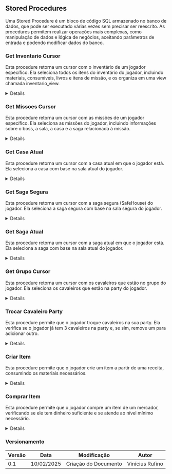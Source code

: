 ## Stored Procedures

Uma Stored Procedure é um bloco de código SQL armazenado no banco de dados, que pode ser executado várias vezes sem precisar ser reescrito. As procedures permitem realizar operações mais complexas, como manipulação de dados e lógica de negócios, aceitando parâmetros de entrada e podendo modificar dados do banco.

### Get Inventario Cursor

Esta procedure retorna um cursor com o inventário de um jogador específico. Ela seleciona todos os itens do inventário do jogador, incluindo materiais, consumíveis, livros e itens de missão, e os organiza em uma view chamada inventario_view.

<details>
    <sumary>Migrações</sumary>

    ```sql
    CREATE OR REPLACE PROCEDURE get_inventario_cursor(IN p_id_player INT, INOUT cur REFCURSOR)
    LANGUAGE plpgsql
    AS $$
    BEGIN
        OPEN cur FOR
            SELECT * FROM inventario_view
            WHERE id_player = p_id_player;
    END;
    $$;
    ```
</details>

### Get Missoes Cursor

Esta procedure retorna um cursor com as missões de um jogador específico. Ela seleciona as missões do jogador, incluindo informações sobre o boss, a sala, a casa e a saga relacionada à missão.

<details>
    <sumary>Migrações</sumary>

    ```sql
    CREATE OR REPLACE PROCEDURE get_missoes_cursor(IN p_id_player INT, INOUT cur REFCURSOL)
    LANGUAGE plpgsql
    AS $$
    BEGIN
        OPEN cur FOR
            SELECT m.nome, m.dialogo_durante, m.dialogo_completa, pm.status_missao, im.nome, s.nome, c.nome, saga.nome FROM Player_missao as pm
            JOIN
            Missao AS m
            ON pm.id_missao = m.id_missao
            JOIN
            Item_missao AS im
            ON m.item_necessario = im.id_item
            JOIN
            Boss as b
            ON b.id_item_missao = im.id_item
            JOIN
            Sala AS s 
            ON s.id_sala = b.id_sala
            JOIN
            Casa AS c 
            ON c.id_casa = s.id_casa
            JOIN
            Saga as saga 
            ON saga.id_saga = c.id_saga
            WHERE pm.id_player = p_id_player 
            AND (status_missao = 'i' OR status_missao = 'c');
    END;
    $$;
    ```
</details>

### Get Casa Atual

Esta procedure retorna um cursor com a casa atual em que o jogador está. Ela seleciona a casa com base na sala atual do jogador.

<details>
    <sumary>Migrações</sumary>

    ```sql
    CREATE OR REPLACE PROCEDURE get_casa_atual(IN p_id_player INT, INOUT cur REFCURSOR)
    LANGUAGE plpgsql
    AS $$
    BEGIN
        OPEN cur FOR
            SELECT s.id_casa, c.nome FROM 
            Party as p
            JOIN
            Sala AS s 
            ON p.id_sala = s.id_sala
            JOIN
            Casa as c 
            ON c.id_casa = s.id_casa
            WHERE p.id_player = p_id_player;
    END;
    $$;
    ```
</details>

### Get Saga Segura

Esta procedure retorna um cursor com a saga segura (SafeHouse) do jogador. Ela seleciona a saga segura com base na sala segura do jogador.

<details>
    <sumary>Migrações</sumary>

    ```sql
    CREATE OR REPLACE PROCEDURE get_saga_segura(IN p_id_player INT, INOUT cur REFCURSOR)
    LANGUAGE plpgsql
    AS $$
    BEGIN
        OPEN cur FOR
            SELECT sa.id_saga, sa.nome
                FROM public.sala_segura AS ss
                JOIN public.sala AS s ON ss.id_sala = s.id_sala
                JOIN public.casa AS c ON s.id_casa = c.id_casa
                JOIN public.saga AS sa ON c.id_saga = sa.id_saga
                LIMIT 1;
    END;
    $$;
    ```
</details>

### Get Saga Atual

Esta procedure retorna um cursor com a saga atual em que o jogador está. Ela seleciona a saga com base na sala atual do jogador.

<details>
    <sumary>Migrações</sumary>

    ```sql
    CREATE OR REPLACE PROCEDURE get_saga_atual(IN p_id_player INT, INOUT cur REFCURSOR)
    LANGUAGE plpgsql
    AS $$
    BEGIN
        OPEN cur FOR
            SELECT c.id_saga, sa.nome FROM 
            Party as p
            JOIN
            Sala AS s 
            ON p.id_sala = s.id_sala
            JOIN
            Casa as c 
            ON c.id_casa = s.id_casa
            JOIN
            Saga as sa
            ON sa.id_saga = c.id_saga
            WHERE p.id_player = p_id_player;
    END;
    $$;
    ```
</details>

### Get Grupo Cursor

Esta procedure retorna um cursor com os cavaleiros que estão no grupo do jogador. Ela seleciona os cavaleiros que estão na party do jogador.

<details>
    <sumary>Migrações</sumary>

    ```sql
    CREATE OR REPLACE PROCEDURE get_grupo_cursor(IN p_id_player INT, INOUT cur REFCURSOR)
    LANGUAGE plpgsql
    AS $$
    BEGIN
        OPEN cur FOR
            SELECT * FROM grupo_view
            WHERE id_player = p_id_player;
    END;
    $$;
    ```
</details>

### Trocar Cavaleiro Party

Esta procedure permite que o jogador troque cavaleiros na sua party. Ela verifica se o jogador já tem 3 cavaleiros na party e, se sim, remove um para adicionar outro.

<details>
    <sumary>Migrações</sumary>

    ```sql
    CREATE OR REPLACE PROCEDURE trocar_cavaleiro_party(
        IN p_id_player INT,
        IN p_id_cavaleiro_novo INT,
        IN p_id_cavaleiro_removido INT
    )
    LANGUAGE plpgsql
    AS $$
    DECLARE
        total_cavaleiros INT;
        id_sala_var INT;
    BEGIN
        SELECT id_sala INTO id_sala_var FROM party WHERE id_player = p_id_player LIMIT 1;

        IF id_sala_var IS NULL THEN
            RAISE EXCEPTION 'O jogador não tem uma party.';
        END IF;

        SELECT COUNT(*) INTO total_cavaleiros 
        FROM instancia_cavaleiro ic
        WHERE ic.id_party = id_sala_var;

        IF total_cavaleiros >= 3 THEN
            IF NOT EXISTS (SELECT 1 FROM instancia_cavaleiro WHERE id_party = id_sala_var AND id_cavaleiro = p_id_cavaleiro_removido) THEN
                RAISE EXCEPTION 'O cavaleiro escolhido para remoção não está na party.';
            END IF;

            UPDATE instancia_cavaleiro 
            SET id_party = NULL 
            WHERE id_party = id_sala_var AND id_cavaleiro = p_id_cavaleiro_removido;

            RAISE NOTICE 'Cavaleiro % foi removido da party e está disponível novamente.', p_id_cavaleiro_removido;
        END IF;

        INSERT INTO instancia_cavaleiro (id_player,id_cavaleiro, id_party, nivel, xp_atual, hp_max, magia_max, hp_atual, magia_atual, velocidade, ataque_fisico, ataque_magico)
        SELECT 
            p_id_player,
            p_id_cavaleiro_novo, 
            id_sala_var,
            nivel, 0, hp_max, magia_max, hp_max, magia_max, velocidade_base, ataque_fisico_base, ataque_magico_base
        FROM cavaleiro
        WHERE id_cavaleiro = p_id_cavaleiro_novo;

        RAISE NOTICE 'Cavaleiro % foi adicionado à party.', p_id_cavaleiro_novo;
    END;
    $$;
    ```
</details>

### Criar Item

Esta procedure permite que o jogador crie um item a partir de uma receita, consumindo os materiais necessários.

<details>
    <sumary>Migrações</sumary>

    ```sql
    CREATE OR REPLACE PROCEDURE criar_item(
        IN p_id_player INT,
        IN p_id_item_gerado INT
    )
    LANGUAGE plpgsql
    AS $$
    DECLARE
        material RECORD; 
        insuficiente BOOLEAN := FALSE;
    BEGIN
        FOR material IN 
            SELECT mr.id_material, mr.quantidade
            FROM material_receita mr
            WHERE mr.id_receita = p_id_item_gerado
        LOOP
            IF (SELECT quantidade FROM item_armazenado 
                WHERE id_inventario = p_id_player 
                AND id_item = material.id_material) < material.quantidade THEN
                insuficiente := TRUE;
            END IF;
        END LOOP;

        IF insuficiente THEN
            RAISE EXCEPTION 'Você não tem materiais suficientes para criar este item.';
        END IF;

        UPDATE item_armazenado ia
        SET quantidade = ia.quantidade - mr.quantidade
        FROM material_receita mr
        WHERE ia.id_inventario = p_id_player
        AND ia.id_item = mr.id_material
        AND mr.id_receita = p_id_item_gerado;

        INSERT INTO item_armazenado (id_inventario, id_item, quantidade)
        VALUES (p_id_player, p_id_item_gerado, 1)
        ON CONFLICT (id_inventario, id_item) 
        DO UPDATE SET quantidade = item_armazenado.quantidade + 1;

        RAISE NOTICE 'Item criado com sucesso!';
    END;
    $$;
    ```
</details>

### Comprar Item

Esta procedure permite que o jogador compre um item de um mercador, verificando se ele tem dinheiro suficiente e se atende ao nível mínimo necessário.

<details>
    <sumary>Migrações</sumary>

    ```sql
    CREATE OR REPLACE PROCEDURE comprar_item(
        p_id_player INT,
        p_id_item INT
    )
    LANGUAGE plpgsql
    AS $$
    DECLARE
        v_dinheiro_atual NUMERIC;
        v_preco_item NUMERIC;
        v_level_minimo INT;
        v_jogador_level INT;
        v_id_inventario INT;
        v_quantidade_atual INT;
    BEGIN
        SELECT dinheiro, id_player INTO v_dinheiro_atual, v_id_inventario
        FROM inventario
        WHERE id_player = p_id_player;

        IF v_dinheiro_atual IS NULL THEN
            RAISE EXCEPTION 'Jogador não encontrado.';
        END IF;

        SELECT preco_compra, nivel_minimo INTO v_preco_item, v_level_minimo
        FROM item_a_venda
        WHERE id_item = p_id_item;

        IF v_preco_item IS NULL THEN
            RAISE EXCEPTION 'Item não encontrado.';
        END IF;

        SELECT nivel INTO v_jogador_level
        FROM player
        WHERE id_player = p_id_player;

        IF v_jogador_level IS NULL THEN
            RAISE EXCEPTION 'Jogador não encontrado.';
        END IF;

        IF v_jogador_level < v_level_minimo THEN
            RAISE EXCEPTION 'Você precisa ser nível % para comprar este item.', v_level_minimo;
        END IF;

        IF v_dinheiro_atual < v_preco_item THEN
            RAISE EXCEPTION 'Dinheiro insuficiente para comprar o item.';
        END IF;

        UPDATE inventario
        SET dinheiro = dinheiro - v_preco_item
        WHERE id_player = v_id_inventario;

        SELECT quantidade INTO v_quantidade_atual
        FROM item_armazenado
        WHERE id_inventario = v_id_inventario
        AND id_item = p_id_item;

        IF NOT FOUND THEN
            INSERT INTO item_armazenado (id_inventario, id_item, quantidade)
            VALUES (v_id_inventario, p_id_item, 1);
        ELSE
            UPDATE item_armazenado
            SET quantidade = quantidade + 1
            WHERE id_inventario = v_id_inventario
            AND id_item = p_id_item;
        END IF;

        RAISE NOTICE 'Item comprado com sucesso!';
    END $$;
    ```
</details>

### Versionamento

| Versão | Data | Modificação | Autor |
| --- | --- | --- | --- |
| 0.1 | 10/02/2025 | Criação do Documento | Vinícius Rufino |